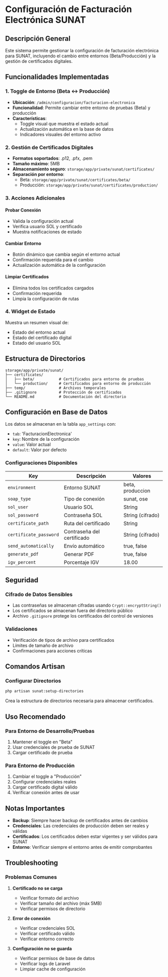 # Configuración de Facturación Electrónica SUNAT

## Descripción General

Este sistema permite gestionar la configuración de facturación electrónica para SUNAT, incluyendo el cambio entre entornos (Beta/Producción) y la gestión de certificados digitales.

## Funcionalidades Implementadas

### 1. Toggle de Entorno (Beta ↔ Producción)

- **Ubicación**: `/admin/configuracion/facturacion-electronica`
- **Funcionalidad**: Permite cambiar entre entorno de pruebas (Beta) y producción
- **Características**:
  - Toggle visual que muestra el estado actual
  - Actualización automática en la base de datos
  - Indicadores visuales del entorno activo

### 2. Gestión de Certificados Digitales

- **Formatos soportados**: .p12, .pfx, .pem
- **Tamaño máximo**: 5MB
- **Almacenamiento seguro**: `storage/app/private/sunat/certificates/`
- **Separación por entorno**:
  - Beta: `storage/app/private/sunat/certificates/beta/`
  - Producción: `storage/app/private/sunat/certificates/production/`

### 3. Acciones Adicionales

#### Probar Conexión
- Valida la configuración actual
- Verifica usuario SOL y certificado
- Muestra notificaciones de estado

#### Cambiar Entorno
- Botón dinámico que cambia según el entorno actual
- Confirmación requerida para el cambio
- Actualización automática de la configuración

#### Limpiar Certificados
- Elimina todos los certificados cargados
- Confirmación requerida
- Limpia la configuración de rutas

### 4. Widget de Estado

Muestra un resumen visual de:
- Estado del entorno actual
- Estado del certificado digital
- Estado del usuario SOL

## Estructura de Directorios

```
storage/app/private/sunat/
├── certificates/
│   ├── beta/           # Certificados para entorno de pruebas
│   └── production/     # Certificados para entorno de producción
├── temp/               # Archivos temporales
├── .gitignore          # Protección de certificados
└── README.md           # Documentación del directorio
```

## Configuración en Base de Datos

Los datos se almacenan en la tabla `app_settings` con:
- `tab`: 'FacturacionElectronica'
- `key`: Nombre de la configuración
- `value`: Valor actual
- `default`: Valor por defecto

### Configuraciones Disponibles

| Key | Descripción | Valores |
|-----|-------------|---------|
| `environment` | Entorno SUNAT | beta, produccion |
| `soap_type` | Tipo de conexión | sunat, ose |
| `sol_user` | Usuario SOL | String |
| `sol_password` | Contraseña SOL | String (cifrado) |
| `certificate_path` | Ruta del certificado | String |
| `certificate_password` | Contraseña del certificado | String (cifrado) |
| `send_automatically` | Envío automático | true, false |
| `generate_pdf` | Generar PDF | true, false |
| `igv_percent` | Porcentaje IGV | 18.00 |

## Seguridad

### Cifrado de Datos Sensibles
- Las contraseñas se almacenan cifradas usando `Crypt::encryptString()`
- Los certificados se almacenan fuera del directorio público
- Archivo `.gitignore` protege los certificados del control de versiones

### Validaciones
- Verificación de tipos de archivo para certificados
- Límites de tamaño de archivo
- Confirmaciones para acciones críticas

## Comandos Artisan

### Configurar Directorios
```bash
php artisan sunat:setup-directories
```
Crea la estructura de directorios necesaria para almacenar certificados.

## Uso Recomendado

### Para Entorno de Desarrollo/Pruebas
1. Mantener el toggle en "Beta"
2. Usar credenciales de prueba de SUNAT
3. Cargar certificado de prueba

### Para Entorno de Producción
1. Cambiar el toggle a "Producción"
2. Configurar credenciales reales
3. Cargar certificado digital válido
4. Verificar conexión antes de usar

## Notas Importantes

- **Backup**: Siempre hacer backup de certificados antes de cambios
- **Credenciales**: Las credenciales de producción deben ser reales y válidas
- **Certificados**: Los certificados deben estar vigentes y ser válidos para SUNAT
- **Entorno**: Verificar siempre el entorno antes de emitir comprobantes

## Troubleshooting

### Problemas Comunes

1. **Certificado no se carga**
   - Verificar formato del archivo
   - Verificar tamaño del archivo (máx 5MB)
   - Verificar permisos de directorio

2. **Error de conexión**
   - Verificar credenciales SOL
   - Verificar certificado válido
   - Verificar entorno correcto

3. **Configuración no se guarda**
   - Verificar permisos de base de datos
   - Verificar logs de Laravel
   - Limpiar cache de configuración
